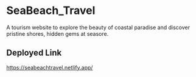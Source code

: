 # SeaBeach_Travel

A tourism website to explore the beauty of coastal paradise and discover pristine shores, hidden gems at seasore.

## Deployed Link

https://seabeachtravel.netlify.app/
